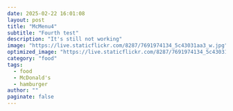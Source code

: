 ```yaml
---
date: 2025-02-22 16:01:08
layout: post
title: "McMenu4"
subtitle: "Fourth test"
description: "It's still not working"
image: "https://live.staticflickr.com/8287/7691974134_5c43031aa3_w.jpg"
optimized_image: "https://live.staticflickr.com/8287/7691974134_5c43031aa3_w.jpg"
category: "food"
tags:
  - food
  - McDonald's
  - hamburger
author: ""
paginate: false
---
```


